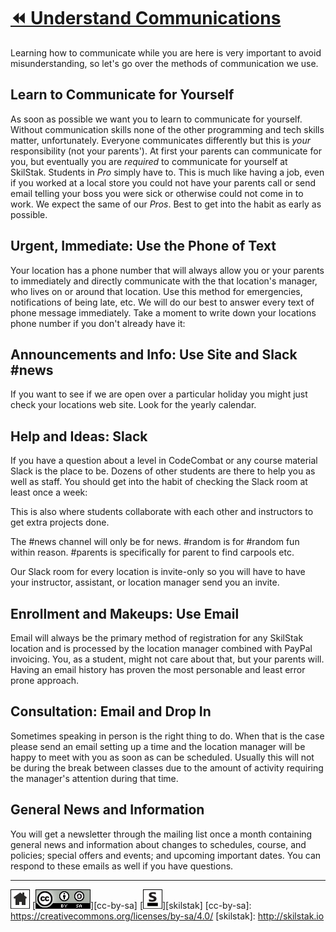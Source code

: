 # [⏪ Understand Communications](/README.md)

Learning how to communicate while you are here is very important
to avoid misunderstanding, so let's go over the methods of communication
we use.
 
## Learn to Communicate for Yourself

As soon as possible we want you to learn to communicate for yourself.
Without communication skills none of the other programming and tech
skills matter, unfortunately. Everyone communicates differently but
this is *your* responsibility (not your parents'). At first your
parents can communicate for you, but eventually you are *required*
to communicate for yourself at SkilStak. Students in *Pro* simply
have to. This is much like having a job, even if you worked at a
local store you could not have your parents call or send email
telling your boss you were sick or otherwise could not come in to
work. We expect the same of our *Pros*. Best to get into the habit
as early as possible.

## Urgent, Immediate: Use the Phone of Text

Your location has a phone number that will always allow you or your
parents to immediately and directly communicate with the that
location's manager, who lives on or around that location. Use this
method for emergencies, notifications of being late, etc. We will
do our best to answer every text of phone message immediately. Take a
moment to write down your locations phone number if you don't already
have it:

## Announcements and Info: Use Site and Slack #news

If you want to see if we are open over a particular holiday you might
just check your locations web site. Look for the yearly calendar.

## Help and Ideas: Slack

If you have a question about a level in CodeCombat or any course
material Slack is the place to be. Dozens of other students are there
to help you as well as staff. You should get into the habit of
checking the Slack room at least once a week:

This is also where students collaborate with each other
and instructors to get extra projects done.

The #news channel will only be for news. #random is for #random fun
within reason. #parents is specifically for parent to find carpools
etc.

Our Slack room for every location is invite-only so you will have to
have your instructor, assistant, or location manager send you an
invite.

## Enrollment and Makeups: Use Email

Email will always be the primary method of registration for any
SkilStak location and is processed by the location manager combined
with PayPal invoicing. You, as a student, might not care about that,
but your parents will. Having an email history has proven the most
personable and least error prone approach.

## Consultation: Email and Drop In

Sometimes speaking in person is the right thing to do. When that is
the case please send an email setting up a time and the location
manager will be happy to meet with you as soon as can be scheduled.
Usually this will not be during the break between classes due to the
amount of activity requiring the manager's attention during that time.

## General News and Information

You will get a newsletter through the mailing list once a month
containing general news and information about changes to schedules,
course, and policies; special offers and events; and upcoming
important dates. You can respond to these emails as well if you
have questions.

---
[![home](/assets/home-bw.png)](/README.md)
[![cc-by-sa](/assets/cc-by-sa.png)][cc-by-sa]
[![skilstak](/assets/skilstak-logo-bw.png)][skilstak]
[cc-by-sa]: https://creativecommons.org/licenses/by-sa/4.0/
[skilstak]: http://skilstak.io

